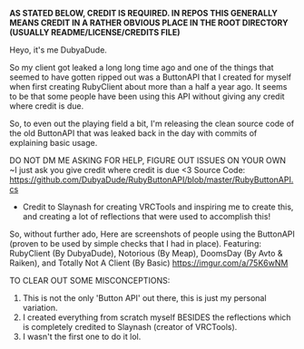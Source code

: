 **AS STATED BELOW, CREDIT IS REQUIRED. IN REPOS THIS GENERALLY MEANS CREDIT IN A RATHER OBVIOUS PLACE IN THE ROOT DIRECTORY (USUALLY README/LICENSE/CREDITS FILE)**



Heyo, it's me DubyaDude.

So my client got leaked a long long time ago and one of the things that seemed to have gotten ripped out was a ButtonAPI that I created for myself when first creating RubyClient about more than a half a year ago. It seems to be that some people have been using this API without giving any credit where credit is due. 

So, to even out the playing field a bit, I'm releasing the clean source code of the old ButtonAPI that was leaked back in the day with commits of explaining basic usage. 

DO NOT DM ME ASKING FOR HELP, FIGURE OUT ISSUES ON YOUR OWN ~I just ask you give credit where credit is due <3
Source Code: https://github.com/DubyaDude/RubyButtonAPI/blob/master/RubyButtonAPI.cs
 - Credit to Slaynash for creating VRCTools and inspiring me to create this, and creating a lot of reflections that were used to accomplish this!

So, without further ado, Here are screenshots of people using the ButtonAPI (proven to be used by simple checks that I had in place).
Featuring: RubyClient (By DubyaDude), Notorious (By Meap), DoomsDay (By Avto & Raiken), and Totally Not A Client (By Basic)
https://imgur.com/a/75K6wNM

TO CLEAR OUT SOME MISCONCEPTIONS:
1. This is not the only 'Button API' out there, this is just my personal variation.
2. I created everything from scratch myself BESIDES the reflections which is completely credited to Slaynash (creator of VRCTools).
3. I wasn't the first one to do it lol.
